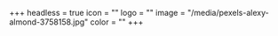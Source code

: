 +++
headless = true
icon = ""
logo = ""
image = "/media/pexels-alexy-almond-3758158.jpg"
color = ""
+++
